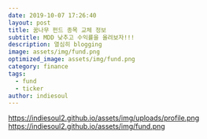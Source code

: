 ```yaml
---
date: 2019-10-07 17:26:40
layout: post
title: 꿈나무 펀드 종목 교체 정보
subtitle: MDD 낮추고 수익률을 올려보자!!!
description: 열심히 blogging
image: assets/img/fund.png
optimized_image: assets/img/fund.png
category: finance
tags:
  - fund
  - ticker
author: indiesoul
---
```


https://indiesoul2.github.io/assets/img/uploads/profile.png
https://indiesoul2.github.io/assets/img/fund.png
